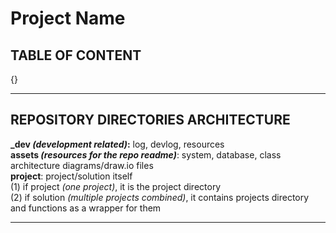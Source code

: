 # Project Name

## TABLE OF CONTENT

{}

---

## REPOSITORY DIRECTORIES ARCHITECTURE

**\_dev _(development related)_:** log, devlog, resources  
**assets _(resources for the repo readme)_**: system, database, class architecture diagrams/draw.io files  
**project**: project/solution itself  
(1) if project _(one project)_, it is the project directory  
(2) if solution *(*multiple projects combined*)*, it contains projects directory and functions as a wrapper for them  

---
